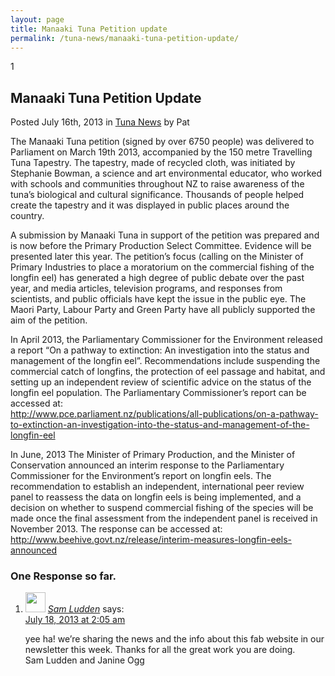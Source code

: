 ```yaml
---
layout: page
title: Manaaki Tuna Petition update
permalink: /tuna-news/manaaki-tuna-petition-update/
---
```


<div class="blogpost">
	<div class="comments">1</div>
	<h2 class="title">Manaaki Tuna Petition Update</h2>
	<div class="meta">Posted July 16th, 2013 in <a href="/tuna-news/" rel="category tag">Tuna News</a> by Pat</div>
	<div class="entry">
		<p>The Manaaki Tuna petition (signed by over 6750 people) was delivered to Parliament on March 19th 2013, accompanied by the 150 metre Travelling Tuna Tapestry. The tapestry, made of recycled cloth, was initiated by Stephanie Bowman, a science and art environmental educator, who worked with schools and communities throughout NZ to raise awareness of the tuna&#8217;s biological and cultural significance. Thousands of people helped create the tapestry and it was displayed in public places around the country.</p>
		<p>A submission by Manaaki Tuna in support of the petition was prepared and is now before the Primary Production Select Committee. Evidence will be presented later this year. The petition&#8217;s focus (calling on the Minister of Primary Industries to place a moratorium on the commercial fishing of the longfin eel) has generated a high degree of public debate over the past year, and media articles, television programs, and responses from scientists, and public officials have kept the issue in the public eye. The Maori Party, Labour Party and Green Party have all publicly supported the aim of the petition.</p>
		<p>In April 2013, the Parliamentary Commissioner for the Environment released a report &#8220;On a pathway to extinction: An investigation into the status and management of the longfin eel&#8221;. Recommendations include suspending the commercial catch of longfins, the protection of eel passage and habitat, and setting up an independent review of scientific advice on the status of the longfin eel population. The Parliamentary Commissioner&#8217;s report can be accessed at:
			<br /> <a href="http://www.pce.parliament.nz/publications/all-publications/on-a-pathway-to-extinction-an-investigation-into-the-status-and-management-of-the-longfin-eel" target="_blank" rel="noopener">http://www.pce.parliament.nz/publications/all-publications/on-a-pathway-to-extinction-an-investigation-into-the-status-and-management-of-the-longfin-eel</a></p>
		<p>In June, 2013 The Minister of Primary Production, and the Minister of Conservation announced an interim response to the Parliamentary Commissioner for the Environment&#8217;s report on longfin eels. The recommendation to establish an independent, international peer review panel to reassess the data on longfin eels is being implemented, and a decision on whether to suspend commercial fishing of the species will be made once the final assessment from the independent panel is received in November 2013. The response can be accessed at: <a href="https://www.beehive.govt.nz/release/interim-measures-longfin-eels-announced" target="_blank" rel="noopener">http://www.beehive.govt.nz/release/interim-measures-longfin-eels-announced</a></p>
	</div>
</div>

<h3 id="comments">One Response so far.</h3>
<div class="comment-nav">
	<div class="alignleft"></div>
	<div class="alignright"></div>
</div>

<ol class="commentlist">
	<li class="comment even thread-even depth-1" id="comment-1631">
		<div id="div-comment-1631" class="comment-body">
			<div class="comment-author vcard"> <img alt='' src='https://secure.gravatar.com/avatar/6510583554e9d61a9d38400e853e31b6?s=32&#038;d=mm&#038;r=g' srcset='https://secure.gravatar.com/avatar/6510583554e9d61a9d38400e853e31b6?s=64&#038;d=mm&#038;r=g 2x' class='avatar avatar-32 photo' height='32' width='32' /> <cite class="fn"><a href="https://www.facebook.com/samluddenceramics" rel='external nofollow' class='url'>Sam Ludden</a></cite> <span class="says">says:</span> </div>
			<div class="comment-meta commentmetadata"><a href="https://www.longfineel.co.nz/tuna-news/manaaki-tuna-petition-update/#comment-1631">
			July 18, 2013 at 2:05 am				</a> </div>
			<p>yee ha! we&#8217;re sharing the news and the info about this fab website in our newsletter this week. Thanks for all the great work you are doing.
				<br /> Sam Ludden and Janine Ogg</p>
		</div>
	</li>

</ol>
<div class="comment-nav">
	<div class="alignleft"></div>
	<div class="alignright"></div>
</div>
